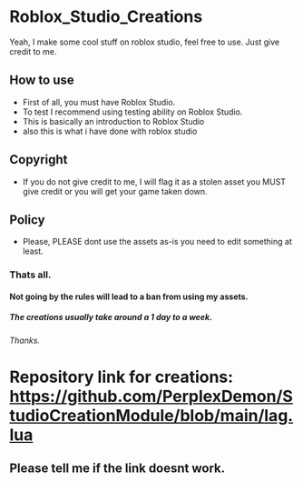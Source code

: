 # Roblox_Studio_Creations
Yeah, I make some cool stuff on roblox studio, feel free to use. Just give credit to me.

## How to use
- First of all, you must have Roblox Studio.
- To test I recommend using testing ability on Roblox Studio.
- This is basically an introduction to Roblox Studio
- also this is what i have done with roblox studio

## Copyright
- If you do not give credit to me, I will flag it as a stolen asset you MUST give credit or you will get your game taken down.

## Policy
- Please, PLEASE dont use the assets as-is you need to edit something at least.

### Thats all.
#### Not going by the rules will lead to a ban from using my assets.
##### The creations usually take around a 1 day to a week.
###### Thanks.
 
# Repository link for creations: https://github.com/PerplexDemon/StudioCreationModule/blob/main/lag.lua
## Please tell me if the link doesnt work.
